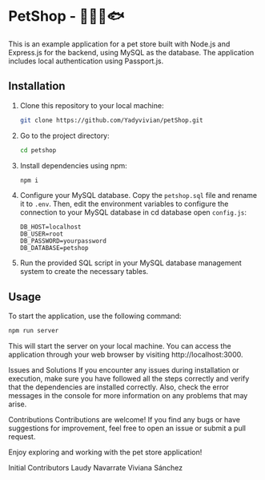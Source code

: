 # PetShop - 🐾🐱🐶🐟

This is an example application for a pet store built with Node.js and Express.js for the backend, using MySQL as the database. The application includes local authentication using Passport.js.

## Installation

1. Clone this repository to your local machine:

    ```bash
    git clone https://github.com/Yadyvivian/petShop.git
    ```

2. Go to the project directory:

    ```bash
    cd petshop
    ```

3. Install dependencies using npm:

    ```bash
    npm i
    ```

4. Configure your MySQL database. Copy the `petshop.sql` file and rename it to `.env`. Then, edit the environment variables to configure the connection to your MySQL database in cd database open `config.js`:

    ```plaintext
    DB_HOST=localhost
    DB_USER=root
    DB_PASSWORD=yourpassword
    DB_DATABASE=petshop
    ```

5. Run the provided SQL script in your MySQL database management system to create the necessary tables.

## Usage

To start the application, use the following command:

```bash
npm run server
 ```
This will start the server on your local machine. You can access the application through your web browser by visiting http://localhost:3000.

Issues and Solutions
If you encounter any issues during installation or execution, make sure you have followed all the steps correctly and verify that the dependencies are installed correctly. Also, check the error messages in the console for more information on any problems that may arise.

Contributions
Contributions are welcome! If you find any bugs or have suggestions for improvement, feel free to open an issue or submit a pull request.

Enjoy exploring and working with the pet store application!

Initial Contributors
Laudy Navarrate
Viviana Sánchez
